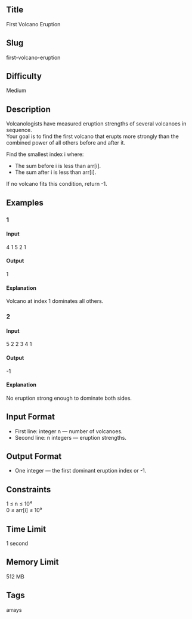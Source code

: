 ## Title

First Volcano Eruption

## Slug

first-volcano-eruption

## Difficulty

Medium

## Description

Volcanologists have measured eruption strengths of several volcanoes in sequence.  
Your goal is to find the first volcano that erupts more strongly than the combined power of all others before and after it.

Find the smallest index i where:

- The sum before i is less than arr[i].  
- The sum after i is less than arr[i].

If no volcano fits this condition, return -1.

## Examples

### 1

#### Input
4
1 5 2 1

#### Output
1

#### Explanation
Volcano at index 1 dominates all others.

### 2

#### Input
5
2 2 3 4 1

#### Output
-1

#### Explanation
No eruption strong enough to dominate both sides.

## Input Format
- First line: integer n — number of volcanoes.  
- Second line: n integers — eruption strengths.

## Output Format
- One integer — the first dominant eruption index or -1.

## Constraints
1 ≤ n ≤ 10⁴  
0 ≤ arr[i] ≤ 10⁹  

## Time Limit
1 second  

## Memory Limit
512 MB  

## Tags
arrays
